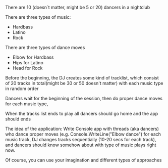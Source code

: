 There are 10 (doesn`t matter, might be 5 or 20) dancers in a nightclub

There are three types of music:

- Hardbass
- Latino
- Rock

There are three types of dance moves

- Elbow for Hardbass
- Hips for Latino
- Head for Rock


Before the beginning, the DJ creates some kind of tracklist, which consist of 20 tracks in total(might be 30 or 50 doesn't matter) with each music type in random order

Dancers wait for the beginning of the session, then do proper dance moves for each music type,

When the tracks list ends to play all dancers should go home and the app should ends

The idea of the application:
Write Console app with threads (aka dancers) who dance proper moves (e.g. Console.WriteLine("Elbow dance") for each music track, DJ changes tracks sequentially (10-20 secs for each track), and dancers should know somehow about with type of music plays right now.

Of course, you can use your imagination and different types of approaches